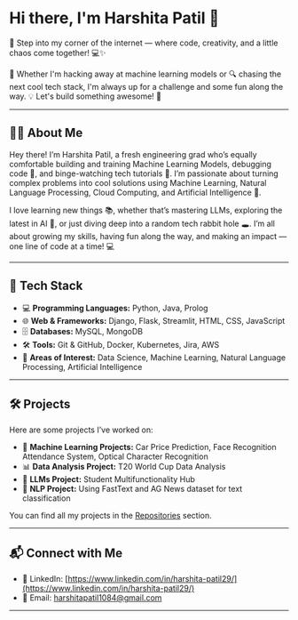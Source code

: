 # Hi there, I'm Harshita Patil 👋

🚀 Step into my corner of the internet — where code, creativity, and a little chaos come together! 💻✨

🤖 Whether I'm hacking away at machine learning models or 🔍 chasing the next cool tech stack, I'm always up for a challenge and some fun along the way. 💡 Let's build something awesome! 🎯

---

## 👩‍💻 About Me

Hey there! I’m Harshita Patil, a fresh engineering grad who’s equally comfortable building and training Machine Learning Models, debugging code 🐞, and binge-watching tech tutorials 🎥. I’m passionate about turning complex problems into cool solutions using Machine Learning, Natural Language Processing, Cloud Computing, and Artificial Intelligence 🤖.

I love learning new things 📚, whether that’s mastering LLMs, exploring the latest in AI 🚀, or just diving deep into a random tech rabbit hole 🕳️. I’m all about growing my skills, having fun along the way, and making an impact — one line of code at a time! 💻

---

## 🧰 Tech Stack

* 💻 **Programming Languages:** Python, Java, Prolog
* 🌐 **Web & Frameworks:** Django, Flask, Streamlit, HTML, CSS, JavaScript
* 🗄️ **Databases:** MySQL, MongoDB
* 🛠️ **Tools:** Git & GitHub, Docker, Kubernetes, Jira, AWS
* 🎯 **Areas of Interest:** Data Science, Machine Learning, Natural Language Processing, Artificial Intelligence

---

## 🛠️ Projects

Here are some projects I’ve worked on:

* 🤖 **Machine Learning Projects:** Car Price Prediction, Face Recognition Attendance System, Optical Character Recognition
* 📊 **Data Analysis Project:** T20 World Cup Data Analysis
* 🧠 **LLMs Project:** Student Multifunctionality Hub
* 📝 **NLP Project:** Using FastText and AG News dataset for text classification

You can find all my projects in the [Repositories](https://github.com/harshie29?tab=repositories) section.

---

## 📬 Connect with Me

* 💼 LinkedIn: [https://www.linkedin.com/in/harshita-patil29/](https://www.linkedin.com/in/harshita-patil29/)
* 📧 Email: [harshitapatil1084@gmail.com](mailto:harshitapatil1084@gmail.com)

---

<!---
harshie29/harshie29 is a ✨ special ✨ repository because its `README.md` (this file) appears on your GitHub profile.
You can click the Preview link to take a look at your changes.
--->
